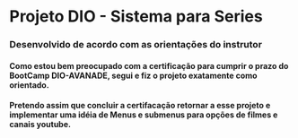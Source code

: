 # Projeto DIO - Sistema para Series

### Desenvolvido de acordo com as orientações do instrutor

#### Como estou bem preocupado com a certificação para cumprir o prazo do BootCamp DIO-AVANADE, segui e fiz o projeto exatamente como orientado.
#### Pretendo assim que concluir a certifacação retornar a esse projeto e implementar uma idéia de Menus e submenus para opções de filmes e canais youtube.

